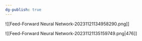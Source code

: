 ```yaml
---
dg-publish: true
---
```

![[Feed-Forward Neural Network-20231121134958290.png]]

![[Feed-Forward Neural Network-20231121135159749.png|476]]